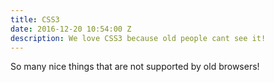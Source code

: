 ```yaml
---
title: CSS3
date: 2016-12-20 10:54:00 Z
description: We love CSS3 because old people cant see it!
---
```


So many nice things that are not supported by old browsers!